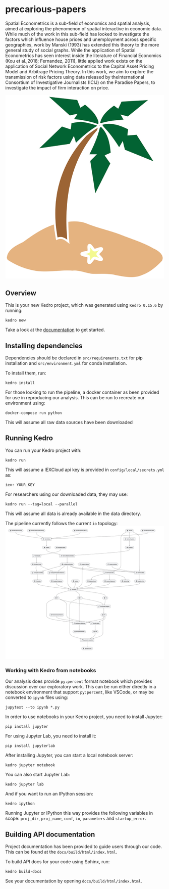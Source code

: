 # precarious-papers
Spatial Econometrics is a sub-field of economics and spatial analysis, aimed at exploring the phenomenon of spatial interactive in economic data.  While much of the work in this sub-field has looked to investigate the factors which influence house prices and unemployment  across  specific  geographies,  work  by  Manski  (1993)  has  extended  this  theory  to  the  more  general  study  of  social graphs.  While the application of Spatial Econometrics has seen interest inside the literature of Financial Economics (Kou et al.,2018; Fernandez, 2011), little applied work exists on the application of Social Network Econometrics to the Capital Asset Pricing Model and Arbitrage Pricing Theory.  In this work, we aim to explore the transmission of risk factors using data released by theInternational Consortium of Investigative Journalists (ICIJ) on the Paradise Papers, to investigate the impact of firm interaction on price.

![island-fire](logo.png)

## Overview

This is your new Kedro project, which was generated using `Kedro 0.15.6` by running:

```
kedro new
```

Take a look at the [documentation](https://kedro.readthedocs.io) to get started.


## Installing dependencies

Dependencies should be declared in `src/requirements.txt` for pip installation and `src/environment.yml` for conda installation.

To install them, run:

```
kedro install
```

For those looking to run the pipeline, a docker container as been provided for use in reproducing our analysis. This can be run to recreate our environment using:
```
docker-compose run python
```
This will assume all raw data sources have been downloaded

## Running Kedro

You can run your Kedro project with:

```
kedro run
```
This will assume a IEXCloud api key is provided in `config/local/secrets.yml` as:
```
iex: YOUR_KEY
```
For researchers using our downloaded data, they may use:
```
kedro run --tag=local --parallel
```
This will assume all data is already available in the data directory.

The pipeline currently follows the current `io` topology:
![pipeline topology](kedro-pipeline.png)


### Working with Kedro from notebooks
Our analysis does provide `py:percent` format notebook which provides discussion over our exploratory work. This can be run either directly in a notebook environment that support `py:percent`, like VSCode, or may be converted to `ipynb` files using:
```
jupytext --to ipynb *.py
```

In order to use notebooks in your Kedro project, you need to install Jupyter:

```
pip install jupyter
```

For using Jupyter Lab, you need to install it:

```
pip install jupyterlab
```

After installing Jupyter, you can start a local notebook server:

```
kedro jupyter notebook
```

You can also start Jupyter Lab:

```
kedro jupyter lab
```

And if you want to run an IPython session:

```
kedro ipython
```

Running Jupyter or IPython this way provides the following variables in
scope: `proj_dir`, `proj_name`, `conf`, `io`, `parameters` and `startup_error`.


## Building API documentation
Project documentation has been provided to guide users through our code. This can be found at the `docs/build/html/index.html`.

To build API docs for your code using Sphinx, run:

```
kedro build-docs
```

See your documentation by opening `docs/build/html/index.html`.

